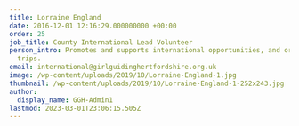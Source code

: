 ```yaml
---
title: Lorraine England
date: 2016-12-01 12:16:29.000000000 +00:00
order: 25
job_title: County International Lead Volunteer
person_intro: Promotes and supports international opportunities, and organises international
  trips.
email: international@girlguidinghertfordshire.org.uk
image: /wp-content/uploads/2019/10/Lorraine-England-1.jpg
thumbnail: /wp-content/uploads/2019/10/Lorraine-England-1-252x243.jpg
author:
  display_name: GGH-Admin1
lastmod: 2023-03-01T23:06:15.505Z
---
```

